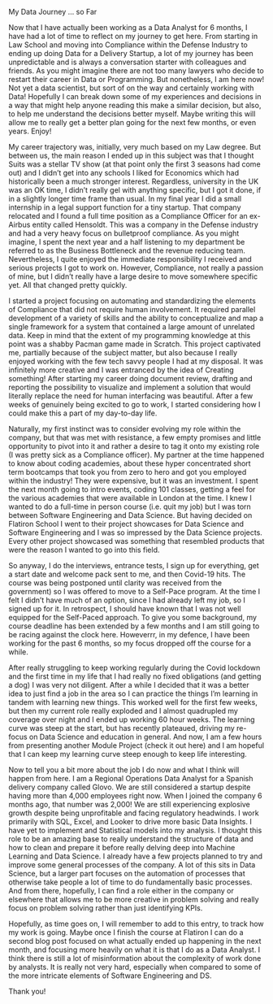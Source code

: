 My Data Journey … so Far


Now that I have actually been working as a Data Analyst for 6 months, I have had a lot of time to reflect on my journey to get here.  From starting in Law School and moving into Compliance within the Defense Industry to ending up doing Data for a Delivery Startup, a lot of my journey has been unpredictable and is always a conversation starter with colleagues and friends. As you might imagine there are not too many lawyers who decide to restart their career in Data or Programming. But nonetheless, I am here now! Not yet a data scientist, but sort of on the way and certainly working with Data! Hopefully I can break down some of my experiences and decisions in a way that might help anyone reading this make a similar decision, but also, to help me understand the decisions better myself. Maybe writing this will allow me to really get a better plan going for the next few months, or even years. Enjoy!

My career trajectory was, initially, very much based on my Law degree. But between us, the main reason I ended up in this subject was that I thought Suits was a stellar TV show (at that point only the first 3 seasons had come out) and I didn’t get into any schools I liked for Economics which had historically been a much stronger interest. Regardless, university in the UK was an OK time, I didn’t really gel with anything specific, but I got it done, if in a slightly longer time frame than usual. In my final year I did a small internship in a legal support function for a tiny startup. That company relocated and I found a full time position as a Compliance Officer for an ex-Airbus entity called Hensoldt. This was a company in the Defense industry and had a very heavy focus on bulletproof compliance. As you might imagine, I spent the next year and a half listening to my department be referred to as the Business Bottleneck and the revenue reducing team. Nevertheless, I quite enjoyed the immediate responsibility I received and serious projects I got to work on. However, Compliance, not really a passion of mine, but I didn’t really have a large desire to move somewhere specific yet. All that changed pretty quickly. 

I started a project  focusing on automating and standardizing the elements of Compliance that did not require human involvement. It required parallel development of a variety of skills and the ability to conceptualize and map a single framework for a system that contained a large amount of unrelated data. Keep in mind that the extent of my programming knowledge at this point was a shabby Pacman game made in Scratch. This project captivated me, partially because of the subject matter, but also because I really enjoyed working with the few tech savvy people I had at my disposal. It was infinitely more creative and I was entranced by the idea of Creating something! After starting my career doing document review, drafting and reporting the possibility to visualize and implement a solution that would literally replace the need for human interfacing was beautiful. After a few weeks of genuinely being excited to go to work, I started considering how I could make this a part of my day-to-day life. 

Naturally, my first instinct was to consider evolving my role within the company, but that was met with resistance, a few empty promises and little opportunity to pivot into it and rather a desire to tag it onto my existing role (I was pretty sick as a Compliance officer). My partner at the time happened to know about coding academies, about these hyper concentrated short term bootcamps that took you from zero to hero and got you employed within the industry! They were expensive, but it was an investment. I spent the next month going to intro events, coding 101 classes, getting a feel for the various academies that were available in London at the time. I knew I wanted to do a full-time in person course (i.e. quit my job) but I was torn between Software Engineering and Data Science. But having decided on Flatiron School I went to their project showcases for Data Science and Software Engineering and I was so impressed by the Data Science projects. Every other project showcased was something that resembled products that were the reason I wanted to go into this field. 

So anyway, I do the interviews, entrance tests, I sign up for everything, get a start date and welcome pack sent to me, and then Covid-19 hits. The course was being postponed until clarity was received from the government) so I was offered to move to a Self-Pace program. At the time I felt I didn’t have much of an option, since I had already left my job, so I signed up for it. In retrospect, I should have known that I was not well equipped for the Self-Paced approach. To give you some background, my course deadline has been extended by a few months and I am still going to be racing against the clock here. Howeverrr, in my defence, I have been working for the past 6 months, so my focus dropped off the course for a while. 

After really struggling to keep working regularly during the Covid lockdown and the first time in my life that I had really no fixed obligations (and getting a dog) I was very not diligent. After a while I decided that it was a better idea to just find a job in the area so I can practice the things I’m learning in tandem with learning new things. This worked well for the first few weeks, but then my current role really exploded and I almost quadrupled my coverage over night and I ended up working 60 hour weeks. The learning curve was steep at the start, but has recently plateaued, driving my re-focus on Data Science and education in general. And now, I am a few hours from presenting another Module Project (check it out here) and I am hopeful that I can keep my learning curve steep enough to keep life interesting. 

Now to tell you a bit more about the job I do now and what I think will happen from here. I am a Regional Operations Data Analyst for a Spanish delivery company called Glovo. We are still considered a startup despite having more than 4,000 employees right now. When I joined the company 6 months ago, that number was 2,000! We are still experiencing explosive growth despite being unprofitable and facing regulatory headwinds. I work primarily with SQL, Excel, and Looker to drive more basic Data Insights. I have yet to implement and Statistical models into my analysis. I thought this role to be an amazing base to really understand the structure of data and how to clean and prepare it before really delving deep into Machine Learning and Data Science. I already have a few projects planned to try and improve some general processes of the company. A lot of this sits in Data Science, but a larger part focuses on the automation of processes that otherwise take people a lot of time to do fundamentally basic processes. And from there, hopefully, I can find a role either in the company or elsewhere that allows me to be more creative in problem solving and really focus on problem solving rather than just identifying KPIs. 

Hopefully, as time goes on, I will remember to add to this entry, to track how my work is going. Maybe once I finish the course at Flatiron I can do a second blog post focused on what actually ended up happening in the next month, and focusing more heavily on what it is that I do as a Data Analyst. I think there is still a lot of misinformation about the complexity of work done by analysts. It is really not very hard, especially when compared to some of the more intricate elements of Software Engineering and DS. 

Thank you!
